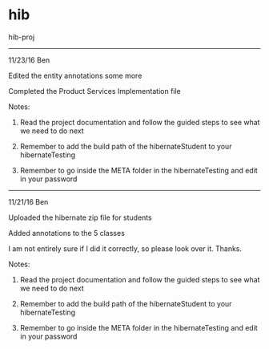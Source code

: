 # hib
hib-proj

---

11/23/16 Ben

Edited the entity annotations some more

Completed the Product Services Implementation file

Notes: 

1. Read the project documentation and follow the guided steps to see what we need to do next

2. Remember to add the build path of the hibernateStudent to your hibernateTesting

3. Remember to go inside the META folder in the hibernateTesting and edit in your password 

---

11/21/16 Ben

Uploaded the hibernate zip file for students

Added annotations to the 5 classes

I am not entirely sure if I did it correctly, so please look over it. Thanks.

Notes: 

1. Read the project documentation and follow the guided steps to see what we need to do next

2. Remember to add the build path of the hibernateStudent to your hibernateTesting

3. Remember to go inside the META folder in the hibernateTesting and edit in your password 
